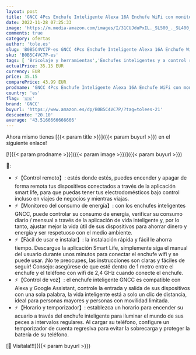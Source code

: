 ```yaml
---
layout: post
title: 'GNCC 4Pcs Enchufe Inteligente Alexa 16A Enchufe WiFi con monitor de consumo de energía  compatible con Alexa y Google Home  Smart Plug con control remoto y función de temporizador 3680W'
date: 2022-11-28 07:25:33
image: 'https://m.media-amazon.com/images/I/31CUJduPxIL._SL500_._SL400_.jpg'
comments: true
category: ofertas
author: 'tole.es'
slug: 'B0B5C4VC7P-es GNCC 4Pcs Enchufe Inteligente Alexa 16A Enchufe WiFi con...'
sku: 'B0B5C4VC7P-es'
tags: [ 'Bricolaje y herramientas','Enchufes inteligentes y a control remoto','Enchufes y accesorios','Instalación eléctrica','alexa','enchufe','gncc','google','home','inteligente','🇪🇸', ]
actualPrice: 35.15 EUR
currency: EUR
price: 35.15
comparePrice: 43.99 EUR
prodname: 'GNCC 4Pcs Enchufe Inteligente Alexa 16A Enchufe WiFi con monitor de consumo de energía  compatible con Alexa y Google Home  Smart Plug con control remoto y función de temporizador 3680W'
country: 'es'
flag: '🇪🇸'
brand: 'GNCC'
buyurl: 'https://www.amazon.es/dp/B0B5C4VC7P/?tag=tolees-21'
descuento: '20.10'
average: '43.5166666666666'
---
```


Ahora mismo tienes [{{< param title >}}]({{< param buyurl >}}) en el siguiente enlace!

[![{{< param prodname >}}]({{< param image >}})]({{< param buyurl >}})

🔎:

- ⚡【Control remoto】: estés donde estés, puedes encender y apagar de forma remota tus dispositivos conectados a través de la aplicación smart life, para que puedas tener tus electrodomésticos bajo control incluso en viajes de negocios y mientras viajas.
- ⚡【Monitoreo del consumo de energía】: con los enchufes inteligentes GNCC, puede controlar su consumo de energía, verificar su consumo diario / mensual a través de la aplicación de vida inteligente y, por lo tanto, ajustar mejor la vida útil de sus dispositivos para ahorrar dinero y energía y ser respetuoso con el medio ambiente.
- ⚡【Fácil de usar e instalar】: la instalación rápida y fácil le ahorra tiempo. Descargue la aplicación Smart Life, simplemente siga el manual del usuario durante unos minutos para conectar el enchufe wifi y se puede usar. ¡No te preocupes, las instrucciones son claras y fáciles de seguir! Consejo: asegúrese de que esté dentro de 1 metro entre el enchufe y el teléfono con wifi de 2,4 GHz cuando conecte el enchufe.
- ⚡【Control de voz】: el enchufe inteligente GNCC es compatible con Alexa y Google Assistant, controle la entrada y salida de sus dispositivos con una sola palabra, la vida inteligente está a solo un clic de distancia, ideal para personas mayores y personas con movilidad limitada.
- ⚡【Horario y temporizador】: establezca un horario para encender su acuario a través del enchufe inteligente para iluminar el mundo de sus peces a intervalos regulares. Al cargar su teléfono, configure un temporizador de cuenta regresiva para evitar la sobrecarga y proteger la batería de su teléfono.

[🛒 Visítala!!!]({{< param buyurl >}})
